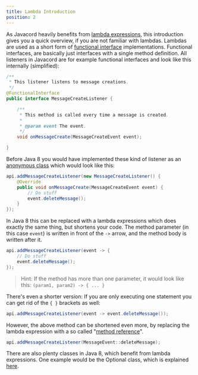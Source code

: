 ```yaml
---
title: Lambda Introduction
position: 2
---
```


As Javacord heavily benefits from [lambda expressions](https://docs.oracle.com/javase/tutorial/java/javaOO/lambdaexpressions.html), this introduction gives you a quick overview, if you are not familiar with lambdas. Lambdas are used as a short form of [functional interface](https://docs.oracle.com/javase/8/docs/api/java/lang/FunctionalInterface.html) implementations.
Functional interfaces, are basically just interfaces with a single method definition. All listeners in Javacord are for example functional interfaces and look like this internally (simplified):
```java
/**
 * This listener listens to message creations.
 */
@FunctionalInterface
public interface MessageCreateListener {

    /**
     * This method is called every time a message is created.
     *
     * @param event The event.
     */
    void onMessageCreate(MessageCreateEvent event);

}
```

Before Java 8 you would have implemented these kind of listener as an [anonymous class](https://docs.oracle.com/javase/tutorial/java/javaOO/anonymousclasses.html) which would look like this:
```java
api.addMessageCreateListener(new MessageCreateListener() {
    @Override
    public void onMessageCreate(MessageCreateEvent event) {
        // Do stuff
        event.deleteMessage();
    }
});
```
In Java 8 this can be replaced with a lambda expressions which does exactly the same thing, but shortens your code. The method parameter (in this case `event`) is written in front of the `->` arrow, and the method body is written after it.
```java
api.addMessageCreateListener(event -> {
    // Do stuff
    event.deleteMessage();
});
```
> Hint: If the method has more than one parameter, it would look like this: `(param1, param2) -> { ... }`

There's even a shorter version: If you are only executing one statement you can get rid of the `{ }` brackets as well:
```java
api.addMessageCreateListener(event -> event.deleteMessage());
```
However, the above method can be shortened even more, by replacing the lambda expression with a so called "[method reference](https://docs.oracle.com/javase/tutorial/java/javaOO/methodreferences.html)".
```java
api.addMessageCreateListener(MessageEvent::deleteMessage);
```

There are also plenty classes in Java 8, which benefit from lambda expressions. One example would be the Optional class, which is explained [here](/wiki/essential-knowledge/working-with-optionals/).